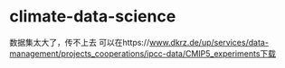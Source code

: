 # climate-data-science
数据集太大了，传不上去
可以在https://www.dkrz.de/up/services/data-management/projects_cooperations/ipcc-data/CMIP5_experiments下载
